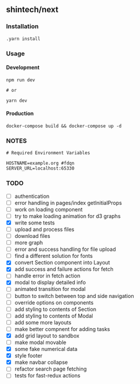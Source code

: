 ## shintech/next

### Installation

    .yarn install
    
### Usage
#### Development
    
    npm run dev
    
    # or
    
    yarn dev
    
#### Production
    docker-compose build && docker-compose up -d
    
### NOTES
    
    # Required Environment Variables
    
    HOSTNAME=example.org #fdqn
    SERVER_URL=localhost:65330
    
### TODO

- [ ] authentication
- [ ] error handling in pages/index getInitialProps
- [ ] work on loading component
- [ ] try to make loading animation for d3 graphs
- [x] write some tests
- [ ] upload and process files
- [ ] download files
- [ ] more graph
- [ ] error and success handling for file upload
- [ ] find a different solution for fonts
- [x] convert Section component into Layout
- [x] add success and failure actions for fetch
- [ ] handle error in fetch action
- [x] modal to display detailed info
- [ ] animated transition for modal
- [ ] button to switch between top and side navigation
- [ ] override options on components
- [ ] add styling to contents of Section
- [ ] add styling to contents of Modal
- [ ] add some more layouts
- [ ] make better compnent for adding tasks
- [x] add grid layout to sandbox
- [ ] make modal movable
- [x] some fake numerical data
- [x] style footer
- [x] make navbar collapse
- [ ] refactor search page fetching
- [ ] tests for fast-redux actions
